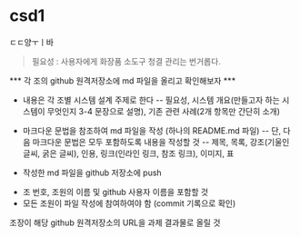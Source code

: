 # csd1

ㄷㄷ양ㅜㅣ바

> 필요성 : 사용자에게 화장품 소도구 청결 관리는 번거롭다.

>
*** 각 조의 github 원격저장소에 md 파일을 올리고 확인해보자 ***

- 내용은 각 조별 시스템 설계 주제로 한다 
-- 필요성, 시스템 개요(만들고자 하는 시스템이 무엇인지 3-4 문장으로 설명), 기존 관련 사례(2개 항목만 간단히 소개)

- 마크다운 문법을 참조하여 md 파일을 작성 (하나의 README.md 파일)
-- 단, 다음 마크다운 문법은 모두 포함하도록 내용을 작성할 것
-- 제목, 목록, 강조(기울인 글씨, 굵은 글씨), 인용, 링크(인라인 링크, 참조 링크), 이미지, 표

- 작성한 md 파일을 github 저장소에 push

* 조 번호, 조원의 이름 및 github 사용자 이름을 포함할 것
* 모든 조원이 파일 작성에 참여하여야 함 (commit 기록으로 확인)

조장이 해당 github 원격저장소의 URL을 과제 결과물로 올릴 것
>
